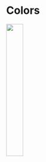 # Colors
<img src="https://psv4.userapi.com/c237231/u223279282/docs/d25/b0cdfc493284/Bez-imeni-1.gif?extra=4lavHCd9VflRpScnF-N71_XeERbZGIg3noKylq-9r9JDNS_BNvT6y68Ct6hmOVfyB8T5lD8bbI0Ei9yvVFTLHd91T_ctUHlJ4xklI7LiX9LjKT4zwqg-KWFMSaNQSBs8IZFI59BFZSrvVatIKVAUwund" width="30%" height="30%"/>
